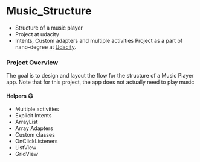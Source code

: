 # Music_Structure

- Structure of a music player
- Project at udacity
- Intents, Custom adapters and multiple activities
Project as a part of nano-degree at [Udacity](https://www.udacity.com/).

### Project Overview

The goal is to design and layout the flow for the structure of a Music Player app. Note that for this project, the app does not actually need to play music

#### Helpers :smiley:

- Multiple activities
- Explicit Intents
- ArrayList
- Array Adapters
- Custom classes
- OnClickListeners
- ListView 
- GridView
